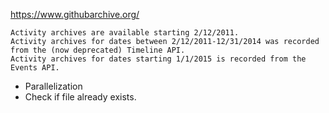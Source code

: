 https://www.githubarchive.org/

    Activity archives are available starting 2/12/2011.
    Activity archives for dates between 2/12/2011-12/31/2014 was recorded from the (now deprecated) Timeline API.
    Activity archives for dates starting 1/1/2015 is recorded from the Events API.

- Parallelization
- Check if file already exists.
